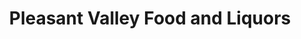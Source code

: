 ---
title: "Pleasant Valley Food and Liquors"
url: /west-orange/pleasant-valley-food-and-liquors/
shop: Spirituosen
---